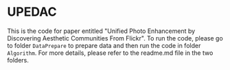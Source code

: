# UPEDAC
This is the code for paper entitled "Unified Photo Enhancement by Discovering Aesthetic Communities From Flickr". To run the code, please go to folder `DataPrepare` to prepare data and then run the code in folder `Algorithm`. For more details, please refer to the readme.md file in the two folders.
